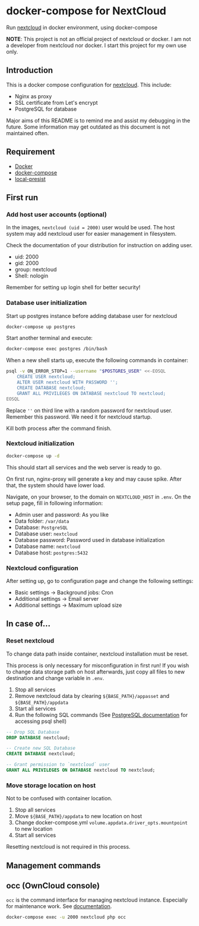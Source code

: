 # docker-compose for NextCloud
Run [nextcloud] in docker environment, using docker-compose

__NOTE__: This project is not an official project of nextcloud or docker.
I am not a developer from nextcloud nor docker. I start this project
for my own use only.

[nextcloud]: https://nextcloud.com/

## Introduction
This is a docker compose configuration for [nextcloud]. This include:
 - Nginx as proxy
 - SSL certificate from Let's encrypt
 - PostgreSQL for database

Major aims of this README is to remind me and assist my debugging in the future.
Some information may get outdated as this document is not maintained often.

## Requirement
 - [Docker]
 - [docker-compose]
 - [local-presist]

[Docker]: https://www.docker.com/
[docker-compose]: https://docs.docker.com/compose/
[local-presist]: https://github.com/CWSpear/local-persist

## First run
### Add host user accounts (optional)
In the images, `nextcloud (uid = 2000)` user would be used.
The host system may add nextcloud user for easier management in filesystem.

Check the documentation of your distribution for instruction on adding user.

 - uid: 2000
 - gid: 2000
 - group: nextcloud
 - Shell: nologin

Remember for setting up login shell for better security!

### Database user initialization
Start up postgres instance before adding database user for nextcloud

```bash
docker-compose up postgres
```

Start another terminal and execute:

```bash
docker-compose exec postgres /bin/bash
```

When a new shell starts up, execute the following commands in container:

```bash
psql -v ON_ERROR_STOP=1 --username "$POSTGRES_USER" <<-EOSQL
    CREATE USER nextcloud;
    ALTER USER nextcloud WITH PASSWORD '';
    CREATE DATABASE nextcloud;
    GRANT ALL PRIVILEGES ON DATABASE nextcloud TO nextcloud;
EOSQL
```

Replace `''` on third line with a random password for nextcloud user.
Remember this password. We need it for nextcloud startup.

Kill both process after the command finish.

### Nextcloud initialization
```bash
docker-compose up -d
```

This should start all services and the web server is ready to go.

On first run, nginx-proxy will generate a key and may cause spike. After that, the system should have lower load.

Navigate, on your browser, to the domain on `NEXTCLOUD_HOST` in `.env`. On the setup page, fill in following information:

 - Admin user and password: As you like
 - Data folder: `/var/data`
 - Database: `PostgreSQL`
 - Database user: `nextcloud`
 - Database password: Password used in database initialization
 - Database name: `nextcloud`
 - Database host: `postgres:5432`

### Nextcloud configuration
After setting up, go to configuration page and change the following settings:
 - Basic settings -> Background jobs: Cron
 - Additional settings -> Email server
 - Additional settings -> Maximum upload size

## In case of...
### Reset nextcloud
To change data path inside container, nextcloud installation must be reset.

This process is only necessary for misconfiguration in first run!
If you wish to change data storage path on host afterwards,
just copy all files to new destination and change variable in `.env`.

1. Stop all services
2. Remove nextcloud data by clearing `${BASE_PATH}/appasset` and `${BASE_PATH}/appdata`
3. Start all services
4. Run the following SQL commands (See [PostgreSQL documentation](postgres.md#get-sql-shell-access) for accessing psql shell)
```sql
-- Drop SQL Database
DROP DATABASE nextcloud;

-- Create new SQL Database
CREATE DATABASE nextcloud;

-- Grant permission to `nextcloud` user
GRANT ALL PRIVILEGES ON DATABASE nextcloud TO nextcloud;
```

### Move storage location on host
Not to be confused with container location.

1. Stop all services
2. Move `${BASE_PATH}/appdata` to new location on host
3. Change docker-compose.yml `volume.appdata.driver_opts.mountpoint` to new location
4. Start all services

Resetting nextcloud is not required in this process.

## Management commands
## occ (OwnCloud console)
`occ` is the command interface for managing nextcloud instance. Especially for maintenance work.
See [documentation](https://docs.nextcloud.com/server/13/admin_manual/configuration_server/occ_command.html).

```bash
docker-compose exec -u 2000 nextcloud php occ
```
